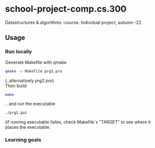 # school-project-comp.cs.300
Datastructures & algorithms -course. Individual project, autumn -22.

## Usage

### Run locally
Generate Makefile with qmake
```sh
qmake -o Makefile prg1.pro
```
(..alternatively prg2.pro)  
Then build
```sh
make
```
.. and run the executable
```sh
./prg1.gui
```
(if running executable failes, check Makefile´s "TARGET" to see where it places the executable.



### Learning goals
